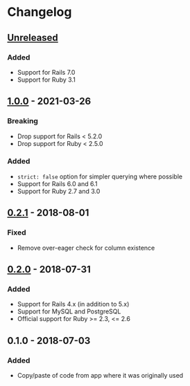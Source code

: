 # Changelog

## [Unreleased]
### Added
- Support for Rails 7.0
- Support for Ruby 3.1

## [1.0.0] - 2021-03-26
### Breaking
- Drop support for Rails < 5.2.0
- Drop support for Ruby < 2.5.0

### Added
- `strict: false` option for simpler querying where possible
- Support for Rails 6.0 and 6.1
- Support for Ruby 2.7 and 3.0

## [0.2.1] - 2018-08-01
### Fixed
- Remove over-eager check for column existence

## [0.2.0] - 2018-07-31
### Added
- Support for Rails 4.x (in addition to 5.x)
- Support for MySQL and PostgreSQL
- Official support for Ruby >= 2.3, <= 2.6

## 0.1.0 - 2018-07-03
### Added
- Copy/paste of code from app where it was originally used

[Unreleased]: https://github.com/molawson/boolean_timestamp/compare/v1.0.0...HEAD
[1.0.0]: https://github.com/molawson/boolean_timestamp/compare/v0.2.1...v1.0.0
[0.2.1]: https://github.com/molawson/boolean_timestamp/compare/v0.2.0...v0.2.1
[0.2.0]: https://github.com/molawson/boolean_timestamp/compare/v0.1.0...v0.2.0
